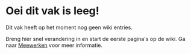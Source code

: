 # Oei dit vak is leeg!
Dit vak heeft op het moment nog geen wiki entries. 

Breng hier snel verandering in en start de eerste pagina's op de wiki. Ga naar [Meewerken](/meewerken) voor meer informatie.
